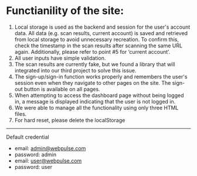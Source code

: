 # Functianility of the site: 

1. Local storage is used as the backend and session for the user's account data. All data (e.g. scan results, current account) is saved and retrieved from local storage to avoid unnecessary recreation. To confirm this, check the timestamp in the scan results after scanning the same URL again. Additionally, please refer to point #5 for ‘current account’.
2. All user inputs have simple validation.
3. The scan results are currently fake, but we found a library that will integrated into our third project to solve this issue.
4. The sign-up/sign-in function works properly and remembers the user's session even when they navigate to other pages on the site. The sign-out button is available on all pages.
5. When attempting to access the dashboard page without being logged in, a message is displayed indicating that the user is not logged in.
6. We were able to manage all the functionality using only three HTML files.
7. For hard reset, please delete the localStorage
---
Default credential
- email: admin@webpulse.com
- password: admin
- email: user@webpulse.com
- password: user
